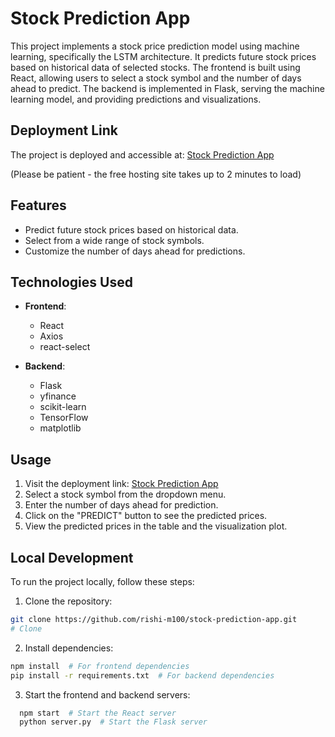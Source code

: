 # Stock Prediction App

This project implements a stock price prediction model using machine learning, specifically the LSTM architecture. It predicts future stock prices based on historical data of selected stocks. The frontend is built using React, allowing users to select a stock symbol and the number of days ahead to predict. The backend is implemented in Flask, serving the machine learning model, and providing predictions and visualizations.

## Deployment Link

The project is deployed and accessible at: [Stock Prediction App](https://stock-prediction-app-y9vw.onrender.com/)

(Please be patient - the free hosting site takes up to 2 minutes to load)

## Features

- Predict future stock prices based on historical data.
- Select from a wide range of stock symbols.
- Customize the number of days ahead for predictions.

## Technologies Used

- **Frontend**:
  - React
  - Axios
  - react-select

- **Backend**:
  - Flask
  - yfinance
  - scikit-learn
  - TensorFlow
  - matplotlib

## Usage

1. Visit the deployment link: [Stock Prediction App](https://stock-prediction-app-y9vw.onrender.com/)
2. Select a stock symbol from the dropdown menu.
3. Enter the number of days ahead for prediction.
4. Click on the "PREDICT" button to see the predicted prices.
5. View the predicted prices in the table and the visualization plot.

## Local Development

To run the project locally, follow these steps:

1. Clone the repository:

```bash
git clone https://github.com/rishi-m100/stock-prediction-app.git
# Clone
```

2. Install dependencies:
   
  ```bash
  npm install  # For frontend dependencies
  pip install -r requirements.txt  # For backend dependencies
  ```
3. Start the frontend and backend servers:

  ```bash
    npm start  # Start the React server
    python server.py  # Start the Flask server
  ```
